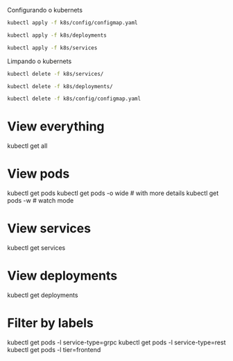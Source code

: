 Configurando o kubernets
```bash
kubectl apply -f k8s/config/configmap.yaml
```

```bash
kubectl apply -f k8s/deployments

```

```bash
kubectl apply -f k8s/services
```

Limpando o kubernets
```bash
kubectl delete -f k8s/services/
```
```bash
kubectl delete -f k8s/deployments/
```
```bash
kubectl delete -f k8s/config/configmap.yaml
```


# View everything
kubectl get all

# View pods
kubectl get pods
kubectl get pods -o wide  # with more details
kubectl get pods -w       # watch mode

# View services
kubectl get services

# View deployments
kubectl get deployments

# Filter by labels
kubectl get pods -l service-type=grpc
kubectl get pods -l service-type=rest
kubectl get pods -l tier=frontend